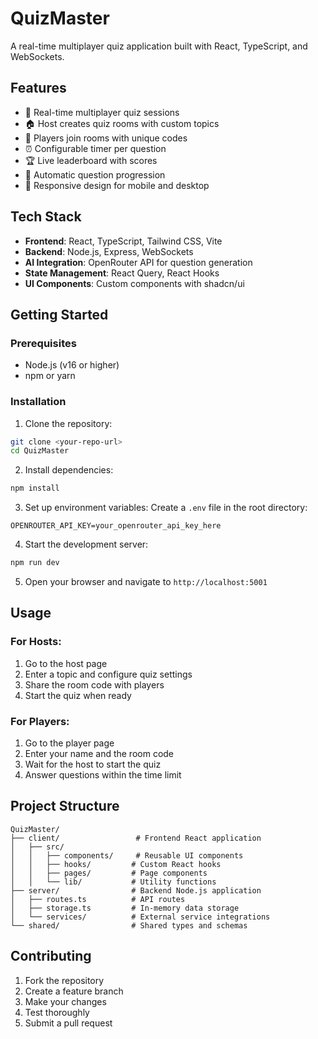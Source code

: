 # QuizMaster

A real-time multiplayer quiz application built with React, TypeScript, and WebSockets.

## Features

- 🎯 Real-time multiplayer quiz sessions
- 🏠 Host creates quiz rooms with custom topics
- 👥 Players join rooms with unique codes
- ⏰ Configurable timer per question
- 🏆 Live leaderboard with scores
- 🔄 Automatic question progression
- 📱 Responsive design for mobile and desktop

## Tech Stack

- **Frontend**: React, TypeScript, Tailwind CSS, Vite
- **Backend**: Node.js, Express, WebSockets
- **AI Integration**: OpenRouter API for question generation
- **State Management**: React Query, React Hooks
- **UI Components**: Custom components with shadcn/ui

## Getting Started

### Prerequisites

- Node.js (v16 or higher)
- npm or yarn

### Installation

1. Clone the repository:
```bash
git clone <your-repo-url>
cd QuizMaster
```

2. Install dependencies:
```bash
npm install
```

3. Set up environment variables:
Create a `.env` file in the root directory:
```env
OPENROUTER_API_KEY=your_openrouter_api_key_here
```

4. Start the development server:
```bash
npm run dev
```

5. Open your browser and navigate to `http://localhost:5001`

## Usage

### For Hosts:
1. Go to the host page
2. Enter a topic and configure quiz settings
3. Share the room code with players
4. Start the quiz when ready

### For Players:
1. Go to the player page
2. Enter your name and the room code
3. Wait for the host to start the quiz
4. Answer questions within the time limit

## Project Structure

```
QuizMaster/
├── client/                 # Frontend React application
│   ├── src/
│   │   ├── components/     # Reusable UI components
│   │   ├── hooks/         # Custom React hooks
│   │   ├── pages/         # Page components
│   │   └── lib/           # Utility functions
├── server/                # Backend Node.js application
│   ├── routes.ts          # API routes
│   ├── storage.ts         # In-memory data storage
│   └── services/          # External service integrations
└── shared/                # Shared types and schemas
```

## Contributing

1. Fork the repository
2. Create a feature branch
3. Make your changes
4. Test thoroughly
5. Submit a pull request

